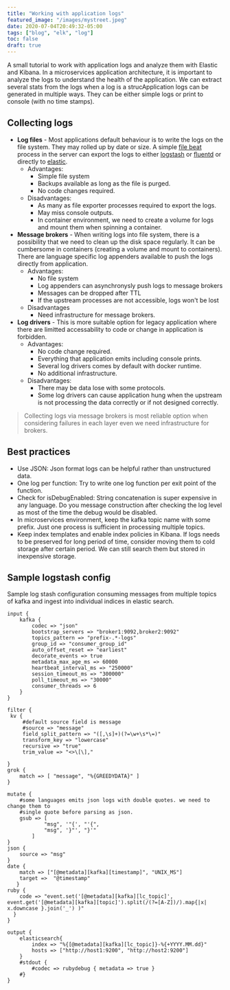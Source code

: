 ```yaml
---
title: "Working with application logs"
featured_image: "/images/mystreet.jpeg"
date: 2020-07-04T20:49:32-05:00
tags: ["blog", "elk", "log"]
toc: false
draft: true
---
```


A small tutorial to work with application logs and analyze them with Elastic and Kibana. In a microservices application architecture, it is important to analyze the logs to understand the health of the application. We can extract several stats from the logs when a log is a strucApplication logs can be generated in multiple ways. They can be either simple logs or print to console (with no time stamps).

## Collecting logs
- **Log files** - Most applications default behaviour is to write the logs on the file system. They may rolled up by date or size. A simple [file beat](https://www.elastic.co/beats/filebeat) process in the server can export the logs to either [logstash](https://www.elastic.co/logstash) or [fluentd](https://www.fluentd.org/)  or directly to [elastic](https://www.elastic.co/elasticsearch/).
	- Advantages: 
		- Simple file system
		- Backups available as long as the file is purged.
		- No code changes required.
	- Disadvantages:
		- As many as file exporter processes required to export the logs.
		- May miss console outputs.
		- In container environment, we need to create a volume for logs and mount them when spinning a container.
- **Message brokers** - When writing logs into file system, there is a possibility that we need to clean up the disk space regularly. It can be cumbersome in containers (creating a volume and mount to containers). There are language specific log appenders available to push the logs directly from application. 
	- Advantages: 
		- No file system
		- Log appenders can asynchronysly push logs to message brokers
		- Messages can be dropped after TTL 
		- If the upstream processes are not accessible, logs won't be lost
	- Disadvantages
		- Need infrastructure for message brokers.
- **Log drivers** - This is more suitable option for legacy application where there are limitted accessability to code or change in application is forbidden. 
	- Advantages: 
		- No code change required.
		- Everything that application emits including console prints.
		- Several log drivers comes by default with docker runtime.
		- No additional infrastructure.
	- Disadvantages:
		- There may be data lose with some protocols.
		- Some log drivers can cause application hung when the upstream is not processing the data correctly or if not designed correctly.

> Collecting logs via message brokers is most reliable option when considering failures in each layer even we need infrastructure for brokers.

## Best practices
- Use JSON: Json format logs can be helpful rather than unstructured data. 
- One log per function: Try to write one log function per exit point of the function. 
- Check for isDebugEnabled: String concatenation is super expensive in any language. Do you message construction after checking the log level as most of the time the debug would be disabled.
- In microservices environment, keep the kafka topic name with some prefix. Just one process is sufficient in processing multiple topics.
- Keep index templates and enable index policies in Kibana. If logs needs to be preserved for long period of time, consider moving them to cold storage after certain period. We can still search them but stored in inexpensive storage.

## Sample logstash config
Sample log stash configuration consuming messages from multiple topics of kafka and ingest into individual indices in elastic search.

    input {
        kafka {
            codec => "json"
            bootstrap_servers => "broker1:9092,broker2:9092"
            topics_pattern => "prefix-.*-logs"
            group_id => "consumer_group_id"
            auto_offset_reset => "earliest"
            decorate_events => true
            metadata_max_age_ms => 60000
            heartbeat_interval_ms => "250000"
            session_timeout_ms => "300000"
            poll_timeout_ms => "30000"
            consumer_threads => 6
        }
    }

    filter {
     kv {
         #default source field is message
         #source => "message"
         field_split_pattern => "([,\s]+)(?=\w+\s*\=)"
         transform_key => "lowercase"
         recursive => "true"
         trim_value => "<>\[\],"

    }
    grok {
        match => [ "message", "%{GREEDYDATA}" ]
    }

    mutate {
        #some languages emits json logs with double quotes. we need to change them to
        #single quote before parsing as json.
        gsub => [
                "msg", '"{', "'{",
                "msg", '}"', "}'"
            ]
    }
    json {
        source => "msg"
    }
    date {
        match => ["[@metadata][kafka][timestamp]", "UNIX_MS"]
        target =>  "@timestamp"
       }
    ruby {
        code => "event.set('[@metadata][kafka][lc_topic]', event.get('[@metadata][kafka][topic]').split(/(?=[A-Z])/).map{|x| x.downcase }.join('_') )"
      }
    }

    output {
        elasticsearch{
            index => "%{[@metadata][kafka][lc_topic]}-%{+YYYY.MM.dd}"
            hosts => ["http://host1:9200", "http://host2:9200"]
        }
        #stdout {
            #codec => rubydebug { metadata => true }
        #}
    }
